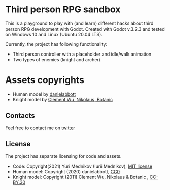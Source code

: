 # Third person RPG sandbox

This is a playground to play with (and learn) different hacks about third person RPG development with Godot. Created with Godot v.3.2.3 and tested on Windows 10 and Linux (Ubuntu 20.04 LTS). 

Currently, the project has following functionality:

- Third person controller with a placeholder and idle/walk animation
- Two types of enemies (knight and archer)

# Assets copyrights

- Human model by [danielabbott](https://danielabbott.itch.io/human-with-walk-animation) 
- Knight model by [Clement Wu, Nikolaus, Botanic](https://opengameart.org/content/animated-knight)

## Contacts

Feel free to contact me on [twitter](https://www.twitter.com/yurimednikov)

## License

The project has separate licensing for code and assets.

- Code: Copyright(2021) Yuri Mednikov (Iurii Mednikov), [MIT license](https://opensource.org/licenses/MIT)
- Human model: Copyright (2020) danielabbott, [CC0](https://creativecommons.org/share-your-work/public-domain/cc0/)
- Knight model: Copyright (2011) Clement Wu, Nikolaus & Botanic
, [CC-BY.30](https://creativecommons.org/licenses/by/3.0/)